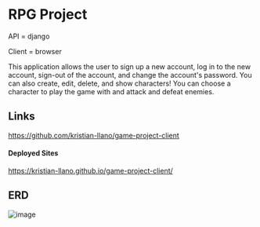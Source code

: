 # RPG Project
API = django

Client = browser

This application allows the user to sign up a new account, log in to the new account, sign-out of the account, and change the account's password. You can also create, edit, delete, and show characters! You can choose a character to play the game with and attack and defeat enemies.

## Links
https://github.com/kristian-llano/game-project-client
#### Deployed Sites
https://kristian-llano.github.io/game-project-client/

## ERD
![image](https://media.git.generalassemb.ly/user/35090/files/16fd2700-c2c4-11eb-9b18-57348c23046d)
